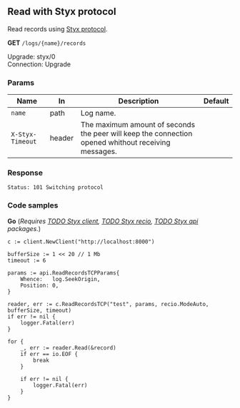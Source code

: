 Read with Styx protocol
------------------------

Read records using [Styx protocol](/docs/api/styx_protocol.md).

**GET** `/logs/{name}/records`  

Upgrade: styx/0  
Connection: Upgrade  

### Params 

| Name             	| In     	| Description                                                                                         	| Default 	|
|------------------	|--------	|-----------------------------------------------------------------------------------------------------	|---------	|
| `name`           	| path   	| Log name.                                                                                           	|         	|
| `X-Styx-Timeout` 	| header 	| The maximum amount of seconds the peer will keep the connection opened whithout receiving messages. 	|         	|

### Response 

```
Status: 101 Switching protocol
```

### Code samples

**Go** (_Requires [TODO Styx client](), [TODO Styx recio](), [TODO Styx api]()  packages._)

```golang
c := client.NewClient("http://localhost:8000")

bufferSize := 1 << 20 // 1 Mb
timeout := 6

params := api.ReadRecordsTCPParams{
	Whence:   log.SeekOrigin,
	Position: 0,
}

reader, err := c.ReadRecordsTCP("test", params, recio.ModeAuto, bufferSize, timeout)
if err != nil {
	logger.Fatal(err)
}

for {
	_, err := reader.Read(&record)
	if err == io.EOF {
		break
	}

	if err != nil {
		logger.Fatal(err)
	}
}
```
